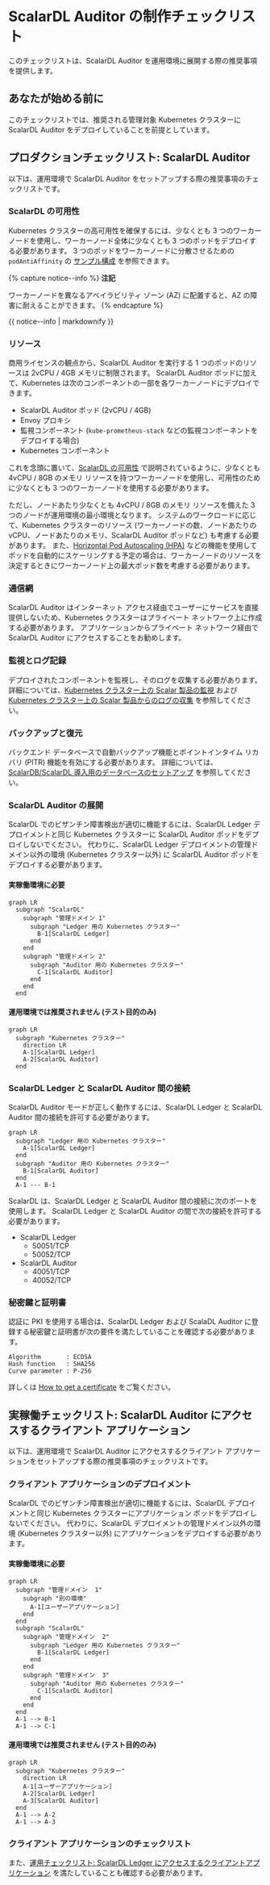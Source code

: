 # ScalarDL Auditor の制作チェックリスト

このチェックリストは、ScalarDL Auditor を運用環境に展開する際の推奨事項を提供します。

## あなたが始める前に

このチェックリストでは、推奨される管理対象 Kubernetes クラスターに ScalarDL Auditor をデプロイしていることを前提としています。

## プロダクションチェックリスト: ScalarDL Auditor

以下は、運用環境で ScalarDL Auditor をセットアップする際の推奨事項のチェックリストです。

### ScalarDL の可用性

Kubernetes クラスターの高可用性を確保するには、少なくとも 3 つのワーカーノードを使用し、ワーカーノード全体に少なくとも 3 つのポッドをデプロイする必要があります。 3 つのポッドをワーカーノードに分散させるための `podAntiAffinity` の [サンプル構成](../conf/scalardl-audit-custom-values.yaml) を参照できます。

{% capture notice--info %}
**注記**

ワーカーノードを異なるアベイラビリティ ゾーン (AZ) に配置すると、AZ の障害に耐えることができます。
{% endcapture %}

<div class="notice--info">{{ notice--info | markdownify }}</div>

### リソース

商用ライセンスの観点から、ScalarDL Auditor を実行する 1 つのポッドのリソースは 2vCPU / 4GB メモリに制限されます。 ScalarDL Auditor ポッドに加えて、Kubernetes は次のコンポーネントの一部を各ワーカーノードにデプロイできます。

* ScalarDL Auditor ポッド (2vCPU / 4GB)
* Envoy プロキシ
* 監視コンポーネント (`kube-prometheus-stack` などの監視コンポーネントをデプロイする場合)
* Kubernetes コンポーネント

これを念頭に置いて、[ScalarDL の可用性](#scalardl-availability) で説明されているように、少なくとも 4vCPU / 8GB のメモリ リソースを持つワーカーノードを使用し、可用性のために少なくとも 3 つのワーカーノードを使用する必要があります。

ただし、ノードあたり少なくとも 4vCPU / 8GB のメモリ リソースを備えた 3 つのノードが運用環境の最小環境となります。 システムのワークロードに応じて、Kubernetes クラスターのリソース (ワーカーノードの数、ノードあたりの vCPU、ノードあたりのメモリ、ScalarDL Auditor ポッドなど) も考慮する必要があります。 また、[Horizontal Pod Autoscaling (HPA)](https://kubernetes.io/docs/tasks/run-application/horizontal-pod-autoscale/) などの機能を使用してポッドを自動的にスケーリングする予定の場合は、ワーカーノードのリソースを決定するときにワーカーノード上の最大ポッド数を考慮する必要があります。

### 通信網

ScalarDL Auditor はインターネット アクセス経由でユーザーにサービスを直接提供しないため、Kubernetes クラスターはプライベート ネットワーク上に作成する必要があります。 アプリケーションからプライベート ネットワーク経由で ScalarDL Auditor にアクセスすることをお勧めします。

### 監視とログ記録

デプロイされたコンポーネントを監視し、そのログを収集する必要があります。 詳細については、[Kubernetes クラスター上の Scalar 製品の監視](K8sMonitorGuide.md) および  [Kubernetes クラスター上の Scalar 製品からのログの収集](K8sLogCollectionGuide.md) を参照してください。

### バックアップと復元

バックエンド データベースで自動バックアップ機能とポイントインタイム リカバリ (PITR) 機能を有効にする必要があります。 詳細については、[ScalarDB/ScalarDL 導入用のデータベースのセットアップ](SetupDatabase.md) を参照してください。

### ScalarDL Auditor の展開

ScalarDL でのビザンチン障害検出が適切に機能するには、ScalarDL Ledger デプロイメントと同じ Kubernetes クラスターに ScalarDL Auditor ポッドをデプロイしないでください。 代わりに、ScalarDL Ledger デプロイメントの管理ドメイン以外の環境 (Kubernetes クラスター以外) に ScalarDL Auditor ポッドをデプロイする必要があります。

#### 実稼働環境に必要

```mermaid
graph LR
  subgraph "ScalarDL"
    subgraph "管理ドメイン 1"
      subgraph "Ledger 用の Kubernetes クラスター"
        B-1[ScalarDL Ledger]
      end
    end
    subgraph "管理ドメイン 2"
      subgraph "Auditor 用の Kubernetes クラスター"
        C-1[ScalarDL Auditor]
      end
    end
  end
```

#### 運用環境では推奨されません (テスト目的のみ)

```mermaid
graph LR
  subgraph "Kubernetes クラスター"
    direction LR
    A-1[ScalarDL Ledger]
    A-2[ScalarDL Auditor]
  end
```

### ScalarDL Ledger と ScalarDL Auditor 間の接続

ScalarDL Auditor モードが正しく動作するには、ScalarDL Ledger と ScalarDL Auditor 間の接続を許可する必要があります。

```mermaid
graph LR
  subgraph "Ledger 用の Kubernetes クラスター"
    A-1[ScalarDL Ledger]
  end
  subgraph "Auditor 用の Kubernetes クラスター"
    B-1[ScalarDL Auditor]
  end
  A-1 --- B-1
```

ScalarDL は、ScalarDL Ledger と ScalarDL Auditor 間の接続に次のポートを使用します。 ScalarDL Ledger と ScalarDL Auditor の間で次の接続を許可する必要があります。

* ScalarDL Ledger
  * 50051/TCP
  * 50052/TCP
* ScalarDL Auditor
  * 40051/TCP
  * 40052/TCP

### 秘密鍵と証明書

認証に PKI を使用する場合は、ScalarDL Ledger および ScalaDL Auditor に登録する秘密鍵と証明書が次の要件を満たしていることを確認する必要があります。

```console
Algorithm       : ECDSA
Hash function   : SHA256
Curve parameter : P-256
```

詳しくは [How to get a certificate](https://github.com/scalar-labs/scalardl/blob/master/docs/ca/caclient-getting-started.md) をご覧ください。

## 実稼働チェックリスト: ScalarDL Auditor にアクセスするクライアント アプリケーション

以下は、運用環境で ScalarDL Auditor にアクセスするクライアント アプリケーションをセットアップする際の推奨事項のチェックリストです。

### クライアント アプリケーションのデプロイメント

ScalarDL でのビザンチン障害検出が適切に機能するには、ScalarDL デプロイメントと同じ Kubernetes クラスターにアプリケーション ポッドをデプロイしないでください。 代わりに、ScalarDL デプロイメントの管理ドメイン以外の環境 (Kubernetes クラスター以外) にアプリケーションをデプロイする必要があります。

#### 実稼働環境に必要

```mermaid
graph LR
  subgraph "管理ドメイン  1"
    subgraph "別の環境"
      A-1[ユーザーアプリケーション]
    end
  end
  subgraph "ScalarDL"
    subgraph "管理ドメイン  2"
      subgraph "Ledger 用の Kubernetes クラスター"
        B-1[ScalarDL Ledger]
      end
    end
    subgraph "管理ドメイン  3"
      subgraph "Auditor 用の Kubernetes クラスター"
        C-1[ScalarDL Auditor]
      end
    end
  end
  A-1 --> B-1
  A-1 --> C-1
```

#### 運用環境では推奨されません (テスト目的のみ)

```mermaid
graph LR
  subgraph "Kubernetes クラスター"
    direction LR
    A-1[ユーザーアプリケーション]
    A-2[ScalarDL Ledger]
    A-3[ScalarDL Auditor]
  end
  A-1 --> A-2
  A-1 --> A-3
```

### クライアント アプリケーションのチェックリスト

また、[運用チェックリスト: ScalarDL Ledger にアクセスするクライアントアプリケーション](ProductionChecklistForScalarDLLedger.md#運用チェックリスト-scalardl-ledger-にアクセスするクライアントアプリケーション) を満たしていることも確認する必要があります。
